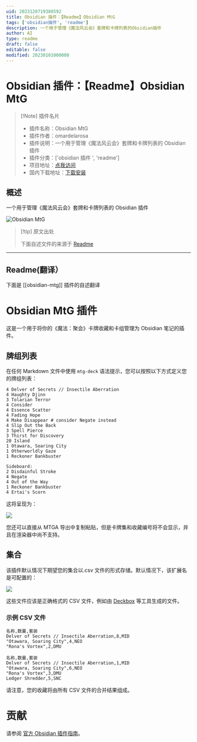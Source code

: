 ```yaml
---
uid: 2023120719380592
title: Obsidian 插件：【Readme】Obsidian MtG
tags: ['obsidian插件', 'readme']
description: 一个用于管理《魔法风云会》套牌和卡牌列表的Obsidian插件
author: AI
type: readme
draft: false
editable: false
modified: 20230101000000
---
```


# Obsidian 插件：【Readme】Obsidian MtG

> [!Note] 插件名片
> - 插件名称：Obsidian MtG
> - 插件作者：omardelarosa
> - 插件说明：一个用于管理《魔法风云会》套牌和卡牌列表的 Obsidian 插件
> - 插件分类：['obsidian 插件 ', 'readme']
> - 项目地址：[点我访问](https://github.com/omardelarosa/obsidian-mtg)
> - 国内下载地址：[下载安装](https://pkmer.cn/products/plugin/pluginMarket/?obsidian-mtg)

## 概述

一个用于管理《魔法风云会》套牌和卡牌列表的 Obsidian 插件

![Obsidian MtG](https://cdn.pkmer.cn/covers/obsidian-mtg.png!pkmer)

> [!tip] 原文出处
>
>下面自述文件的来源于 [Readme](https://ghproxy.net/https://raw.githubusercontent.com/omardelarosa/obsidian-mtg/master/README.md)
>

---

## Readme(翻译）

下面是 [[obsidian-mtg]] 插件的自述翻译

# Obsidian MtG 插件

这是一个用于将你的《魔法：聚会》卡牌收藏和卡组管理为 Obsidian 笔记的插件。

## 牌组列表

在任何 Markdown 文件中使用 `mtg-deck` 语法提示，您可以按照以下方式定义您的牌组列表：

```mtgdeck
4 Delver of Secrets // Insectile Aberration
4 Haughty Djinn
3 Tolarian Terror
4 Consider
4 Essence Scatter
4 Fading Hope
4 Make Disappear # consider Negate instead
4 Slip Out the Back
3 Spell Pierce
3 Thirst for Discovery
20 Island
1 Otawara, Soaring City
1 Otherworldly Gaze
1 Reckoner Bankbuster

Sideboard:
2 Disdainful Stroke
4 Negate
4 Out of the Way
1 Reckoner Bankbuster
4 Ertai's Scorn
```

这将呈现为：

![](https://cdn.pkmer.cn/covers/obsidian-mtg_2_0.png!pkmer)

您还可以直接从 MTGA 导出中复制粘贴，但是卡牌集和收藏编号将不会显示，并且在渲染器中尚不支持。

## 集合

该插件默认情况下期望您的集合以.csv 文件的形式存储。默认情况下，该扩展名是可配置的：

![](https://cdn.pkmer.cn/covers/obsidian-mtg_2_1.png!pkmer)

这些文件应该是正确格式的 CSV 文件，例如由 [Deckbox](https://deckbox.org/) 等工具生成的文件。

### 示例 CSV 文件

```
名称,数量,套装
Delver of Secrets // Insectile Aberration,8,MID
"Otawara, Soaring City",4,NEO
"Rona's Vortex",2,DMU
```

```
名称,数量,套装
Delver of Secrets // Insectile Aberration,1,MID
"Otawara, Soaring City",6,NEO
"Rona's Vortex",3,DMU
Ledger Shredder,5,SNC
```

请注意，您的收藏将由所有 CSV 文件的合并结果组成。

# 贡献

请参阅 [官方 Obsidian 插件指南](https://github.com/obsidianmd/obsidian-sample-plugin#obsidian-sample-plugin)。
